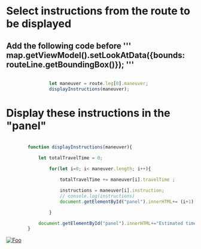 
# Select instructions from the route to be displayed

## Add the following code before ''' map.getViewModel().setLookAtData({bounds: routeLine.getBoundingBox()}); '''

```javascript

                let maneuver = route.leg[0].maneuver;
                displayInstructions(maneuver);

```

# Display these instructions in the "panel"

```javascript

        function displayInstructions(maneuver){

            let totalTravelTime = 0;
               
                for(let i=0; i< maneuver.length; i++){

                    totalTravelTime += maneuver[i].travelTime ;

                    instructions = maneuver[i].instruction;
                    // console.log(instructions)
                    document.getElementById("panel").innerHTML+= (i+1) + ') '+instructions +  `<br>`;

                }

            document.getElementById("panel").innerHTML+="Estimated time : " + (totalTravelTime/60) + ' min' ;
        }
```

[![Foo](/img/s5.png)](/Step5.md) 

